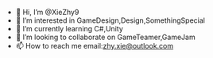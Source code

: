 - 👋 Hi, I’m @XieZhy9
- 👀 I’m interested in GameDesign,Design,SomethingSpecial
- 🌱 I’m currently learning C#,Unity
- 💞️ I’m looking to collaborate on GameTeamer,GameJam
- 📫 How to reach me email:zhy.xie@outlook.com
<!---
XieZhy9/XieZhy9 is a ✨ special ✨ repository because its `README.md` (this file) appears on your GitHub profile.
You can click the Preview link to take a look at your changes.
--->
